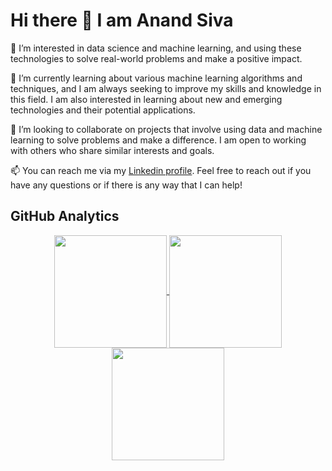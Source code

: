# Hi there 👋 I am Anand Siva

👀 I’m interested in data science and machine learning, and using these technologies to solve real-world problems and make a positive impact.

🌱 I’m currently learning about various machine learning algorithms and techniques, and I am always seeking to improve my skills and knowledge in this field. I am also interested in learning about new and emerging technologies and their potential applications.

💞️ I’m looking to collaborate on projects that involve using data and machine learning to solve problems and make a difference. I am open to working with others who share similar interests and goals.

📫 You can reach me via my [Linkedin profile](https://www.linkedin.com/in/anandsivapv/). Feel free to reach out if you have any questions or if there is any way that I can help!

## GitHub Analytics 

<p align="center">
<a href="https://github.com/pvanand07">
  <img  align="center" height="180em" src="https://github-readme-stats-eight-theta.vercel.app/api/top-langs/?username=pvanand07&theme=github-compact&layout=compact&langs_count=10&exclude_repo=gamebase&hide=objective-c,ruby,swift,kotlin,shell" />
  <img  align="center" height="180em" src="https://github-readme-activity-graph.cyclic.app/graph?username=pvanand07&theme=github-compact"/>
  <img  align="center" height="180em" src="https://github-readme-streak-stats.herokuapp.com/?user=pvanand07&theme=github-compact"/>
  
</a>
</p>

<!---
pvanand07/pvanand07 is a ✨ special ✨ repository because its `README.md` (this file) appears on your GitHub profile.
You can click the Preview link to take a look at your changes.
--->

